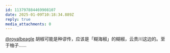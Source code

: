 ```yaml
---
id: 113797884469908107
date: 2025-01-09T10:18:34.889Z
reply: true
media_attachments: 0
---
```


[@royalbeagle](https://bgme.me/@royalbeagle) 胡椒可能是种谬传，应该是「糊海椒」的糊椒，云贵川这边的。至于柚子……

